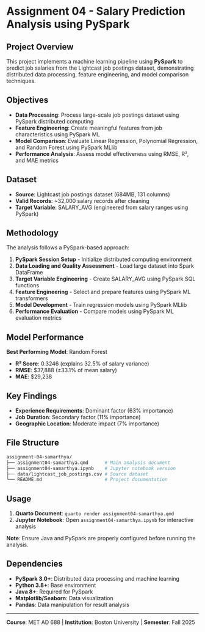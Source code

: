 # Assignment 04 - Salary Prediction Analysis using PySpark

## Project Overview

This project implements a machine learning pipeline using **PySpark** to predict job salaries from the Lightcast job postings dataset, demonstrating distributed data processing, feature engineering, and model comparison techniques.

## Objectives

- **Data Processing**: Process large-scale job postings dataset using PySpark distributed computing
- **Feature Engineering**: Create meaningful features from job characteristics using PySpark ML  
- **Model Comparison**: Evaluate Linear Regression, Polynomial Regression, and Random Forest using PySpark MLlib
- **Performance Analysis**: Assess model effectiveness using RMSE, R², and MAE metrics

## Dataset

- **Source**: Lightcast job postings dataset (684MB, 131 columns)
- **Valid Records**: ~32,000 salary records after cleaning
- **Target Variable**: SALARY_AVG (engineered from salary ranges using PySpark)

## Methodology

The analysis follows a PySpark-based approach:

1. **PySpark Session Setup** - Initialize distributed computing environment
2. **Data Loading and Quality Assessment** - Load large dataset into Spark DataFrame
3. **Target Variable Engineering** - Create SALARY_AVG using PySpark SQL functions  
4. **Feature Engineering** - Select and prepare features using PySpark ML transformers
5. **Model Development** - Train regression models using PySpark MLlib
6. **Performance Evaluation** - Compare models using PySpark ML evaluation metrics

## Model Performance

**Best Performing Model**: Random Forest
- **R² Score**: 0.3246 (explains 32.5% of salary variance)
- **RMSE**: $37,888 (±33.1% of mean salary)
- **MAE**: $29,238

## Key Findings

- **Experience Requirements**: Dominant factor (63% importance)
- **Job Duration**: Secondary factor (11% importance)  
- **Geographic Location**: Moderate impact (7% importance)

## File Structure

```bash
assignment-04-samarthya/
├── assignment04-samarthya.qmd      # Main analysis document
├── assignment04-samarthya.ipynb    # Jupyter notebook version
├── data/lightcast_job_postings.csv # Source dataset
└── README.md                       # Project documentation
```

## Usage

1. **Quarto Document**: `quarto render assignment04-samarthya.qmd`
2. **Jupyter Notebook**: Open `assignment04-samarthya.ipynb` for interactive analysis

**Note**: Ensure Java and PySpark are properly configured before running the analysis.

## Dependencies

- **PySpark 3.0+**: Distributed data processing and machine learning
- **Python 3.8+**: Base environment  
- **Java 8+**: Required for PySpark
- **Matplotlib/Seaborn**: Data visualization
- **Pandas**: Data manipulation for result analysis

---

**Course**: MET AD 688 | **Institution**: Boston University | **Semester**: Fall 2025
